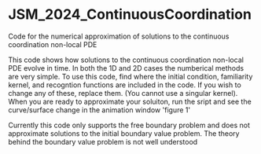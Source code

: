 # JSM_2024_ContinuousCoordination
Code for the numerical approximation of solutions to the continuous coordination non-local PDE

This code shows how solutions to the continuous coordination non-local PDE evolve in time. In both the 1D and 2D cases the numberical methods are very simple. To use this code, find where the initial condition, familiarity kernel, and recogntion functions are included in the code. If you wish to change any of these, replace them. (You cannot use a singular kernel). When you are ready to approximate your soluiton, run the sript and see the curve/surface change in the animation window 'figure 1'

Currently this code only supports the free boundary problem and does not approximate solutions to the initial boundary value problem. 
The theory behind the boundary value problem is not well understood


